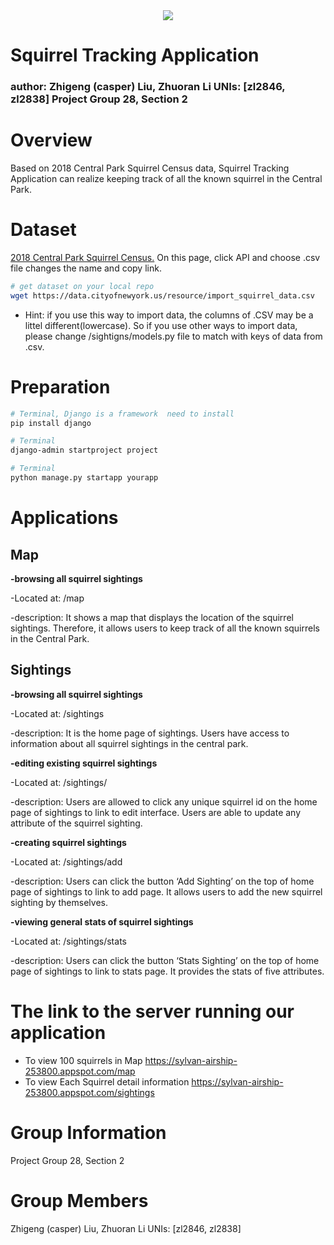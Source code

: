 <div align="center">
<img src="https://img.icons8.com/color/100/000000/squirrel.png">
</div>

# Squirrel Tracking Application 
### author: Zhigeng (casper) Liu, Zhuoran Li UNIs: [zl2846, zl2838]  Project Group 28, Section 2
# Overview
Based on 2018 Central Park Squirrel Census data, Squirrel Tracking Application can realize keeping track of all the known squirrel in the Central Park.

# Dataset
<a href="https://data.cityofnewyork.us/Environment/2018-Central-Park-Squirrel-Census-Squirrel-Data/vfnx-vebw">2018 Central Park Squirrel Census.</a> 
 On this page, click API and choose .csv file changes the name and copy link. 
```sh
# get dataset on your local repo
wget https://data.cityofnewyork.us/resource/import_squirrel_data.csv
```
 - Hint: if you use this way to import data, the columns of .CSV may be a littel different(lowercase). So if you use other ways to import data, please change /sightigns/models.py file to match with keys of data from .csv.
 
# Preparation 
```sh
# Terminal, Django is a framework  need to install
pip install django 
```
```sh
# Terminal
django-admin startproject project 
```
```sh
# Terminal
python manage.py startapp yourapp
```

# Applications
## Map

**-browsing all squirrel sightings**

   -Located at: /map

   -description: It shows a map that displays the location of the squirrel sightings. Therefore, it allows users to keep track of all the known squirrels in the Central Park.


## Sightings

 **-browsing all squirrel sightings**
   
-Located at: /sightings
  
 -description: It is the home page of sightings. Users have access to information about all squirrel sightings in the central park.


 **-editing existing squirrel sightings**
   
-Located at: /sightings/<unique-squirrel-id>
   
-description: Users are allowed to click any unique squirrel id on the home page of sightings to link to edit interface. Users are able to update any attribute of the squirrel sighting.


 **-creating squirrel sightings**
   
-Located at: /sightings/add
   
-description: Users can click the button ‘Add Sighting’ on the top of home page of sightings to link to add page. It allows users to add the new squirrel sighting by themselves.


**-viewing general stats of squirrel sightings**
   
-Located at: /sightings/stats
   
-description: Users can click the button ‘Stats Sighting’ on the top of home page of sightings to link to stats page. It provides the stats of five attributes.

# The link to the server running our application
 - To view 100 squirrels in Map https://sylvan-airship-253800.appspot.com/map
 - To view Each Squirrel detail information https://sylvan-airship-253800.appspot.com/sightings

# Group Information
Project Group 28, Section 2

# Group Members
Zhigeng (casper) Liu, Zhuoran Li
UNIs: [zl2846, zl2838]

